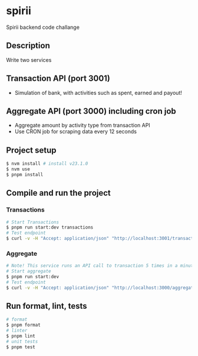 # spirii
Spirii backend code challange

## Description

Write two services

## Transaction API (port 3001)
- Simulation of bank, with activities such as spent, earned and payout!

## Aggregate API (port 3000) including cron job
- Aggregate amount by activity type from transaction API
- Use CRON job for scraping data every 12 seconds

## Project setup

```bash
$ nvm install # install v23.1.0
$ nvm use
$ pnpm install
```

## Compile and run the project

### Transactions
```bash
# Start Transactions
$ pnpm run start:dev transactions
# Test endpoint
$ curl -v -H "Accept: application/json" "http://localhost:3001/transactions?startDate=2023-02-01&endDate=2023-02-01"
```

### Aggregate
```bash
# Note! This service runs an API call to transaction 5 times in a minute
# Start aggregate
$ pnpm run start:dev
# Test endpoint
$ curl -v -H "Accept: application/json" "http://localhost:3000/aggregates?userId=3436294887003578"
```

## Run format, lint, tests

```bash
# format
$ pnpm format
# linter
$ pnpm lint
# unit tests
$ pnpm test
```

